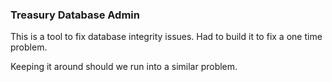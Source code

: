 ### Treasury Database Admin

This is a tool to fix database integrity issues. Had to build it to fix a one time problem. 

Keeping it around should we run into a similar problem.

